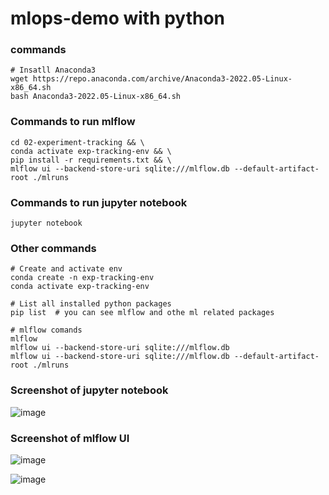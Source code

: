 # mlops-demo with python

### commands
```
# Insatll Anaconda3
wget https://repo.anaconda.com/archive/Anaconda3-2022.05-Linux-x86_64.sh
bash Anaconda3-2022.05-Linux-x86_64.sh
```
### Commands to run mlflow
```
cd 02-experiment-tracking && \
conda activate exp-tracking-env && \
pip install -r requirements.txt && \
mlflow ui --backend-store-uri sqlite:///mlflow.db --default-artifact-root ./mlruns
```
### Commands to run jupyter notebook
```
jupyter notebook
```
### Other commands
```
# Create and activate env
conda create -n exp-tracking-env
conda activate exp-tracking-env

# List all installed python packages
pip list  # you can see mlflow and othe ml related packages

# mlflow comands
mlflow
mlflow ui --backend-store-uri sqlite:///mlflow.db
mlflow ui --backend-store-uri sqlite:///mlflow.db --default-artifact-root ./mlruns
```
### Screenshot of jupyter notebook

![image](https://github.com/rajpgr8/mlops-demo/assets/23621486/360a35b9-5a7f-4681-9b25-d1438506d9b0)   

### Screenshot of mlflow UI
![image](https://github.com/rajpgr8/mlops-demo/assets/23621486/11e08d95-ee56-4cc3-886c-df776690a5e3)


![image](https://github.com/rajpgr8/mlops-demo/assets/23621486/c14d3a09-0ac1-4160-b2a1-d43d60053d5e)



